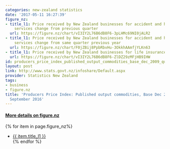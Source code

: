 ```yaml
---
categories: new-zealand statistics
date: '2017-05-11 16:27:39'
figure_nz:
- title_l1: Price received by New Zealand businesses for accident and health insurance
    services change from previous quarter
  url: https://figure.nz/chart/vI3IY2L76B6dB8F6-3pLHMc69NI0jALR2
- title_l1: Price received by New Zealand businesses for accident and health insurance
    services change from same quarter previous year
  url: https://figure.nz/chart/F0jZBij8PpbRbvHu-3OkkhAAmfjYLKn63
- title_l1: Price received by New Zealand businesses for life insurance
  url: https://figure.nz/chart/vI3IY2L76B6dB8F6-ZlDZ29zMFjHB9IHW
id: producers_price_index_published_output_commodities_base_dec_2009_quarterly_september_2016
layout: post
link: http://www.stats.govt.nz/infoshare/Default.aspx
provider: Statistics New Zealand
tags:
- business
- figure.nz
title: 'Producers Price Index: Published output commodities, Base Dec 2009 (Quarterly)
  September 2016'
---
```


<h4><u> More details on figure.nz</u></h4>
{% for item in page.figure_nz%}
<ul class="post-list-l2">
    <li><a href="{{ item.url }}">{{ item.title_l1 }}</a></li>
{% endfor %}
</ul>